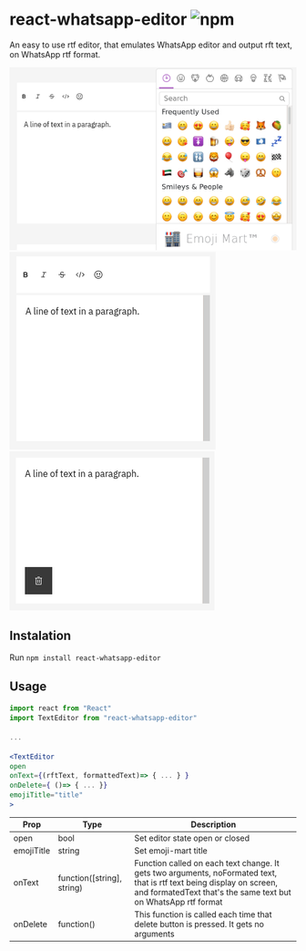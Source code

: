 # react-whatsapp-editor ![npm](https://img.shields.io/npm/v/react-whatsapp-text-editor)

An easy to use rtf editor, that emulates WhatsApp editor and output rft text, on WhatsApp rtf format.

![Component emoji piker opened](https://github.com/BrianStefanovich/react-whatsapp-editor/blob/master/img/emoji.png)
![Component opened](https://github.com/BrianStefanovich/react-whatsapp-editor/blob/master/img/open.png)
![Component closed](https://github.com/BrianStefanovich/react-whatsapp-editor/blob/master/img/closed.png)


## Instalation

Run ```npm install react-whatsapp-editor```

## Usage

```jsx
import react from "React"
import TextEditor from "react-whatsapp-editor"

...

<TextEditor 
open
onText={(rftText, formattedText)=> { ... } }
onDelete={ ()=> { ... }}
emojiTitle="title"
>
```

| Prop |Type| Description |
|------|----|-------------|
|open|bool|Set editor state open or closed|
|emojiTitle|string|Set emoji-mart title|
|onText|function([string], string)|Function called on each text change. It gets two arguments, noFormated text, that is rtf text being display on screen, and formatedText that's the same text but on WhatsApp rtf format|
|onDelete|function()|This function is called each time that delete button is pressed. It gets no arguments|
